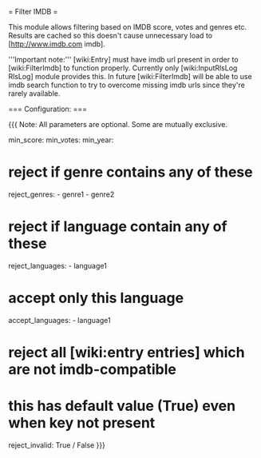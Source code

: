 = Filter IMDB =

This module allows filtering based on IMDB score, votes and genres etc.
Results are cached so this doesn't cause unnecessary load to [http://www.imdb.com imdb].

'''Important note:''' [wiki:Entry] must have imdb url present in order to [wiki:FilterImdb] to function properly. Currently only [wiki:InputRlsLog RlsLog] module provides this. In future [wiki:FilterImdb] will be able to use imdb search function to try to overcome missing imdb urls since they're rarely available.

=== Configuration: ===

{{{
Note: All parameters are optional. Some are mutually exclusive.

min_score: <num>
min_votes: <num>
min_year: <num>

# reject if genre contains any of these
reject_genres:
    - genre1
    - genre2

# reject if language contain any of these
reject_languages:
    - language1

# accept only this language
accept_languages:
    - language1

# reject all [wiki:entry entries] which are not imdb-compatible
# this has default value (True) even when key not present
reject_invalid: True / False
}}}